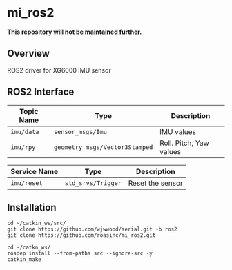 # mi_ros2
**This repository will not be maintained further.**

## Overview
ROS2 driver for XG6000 IMU sensor

ROS2 Interface
-----------

| Topic Name   | Type                             | Description             |
|--------------|----------------------------------|-------------------------|
| ``imu/data`` | ``sensor_msgs/Imu``              | IMU values              |
| ``imu/rpy``  | ``geometry_msgs/Vector3Stamped`` | Roll. Pitch, Yaw values |

| Service Name  | Type                 | Description      |
|---------------|----------------------|------------------|
| ``imu/reset`` | ``std_srvs/Trigger`` | Reset the sensor |

Installation
------------

```
cd ~/catkin_ws/src/
git clone https://github.com/wjwwood/serial.git -b ros2
git clone https://github.com/roasinc/mi_ros2.git

cd ~/catkn_ws/
rosdep install --from-paths src --ignore-src -y
catkin_make
```
